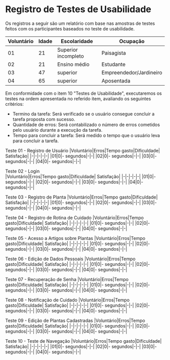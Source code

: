 # Registro de Testes de Usabilidade

Os registros a seguir são um relatório com base nas amostras de testes feitos com os participantes baseados no teste de usabilidade.

|Voluntário |Idade|Escolaridade|Ocupação |
|-|-|-|-|
|01|21|Superior incompleto| Paisagista|
|02|21|Ensino médio|Estudante|
|03|47|superior|Empreendedor/Jardineiro|
|04|65|superior |Aposentada|

Em conformidade com o item 10 "Testes de Usabilidade", executaremos os testes na ordem apresentada no referido item, avaliando os seguintes critérios:

- Termino da tarefa: Será verificado se o usuário consegue concluir a tarefa proposta com sucesso.
- Quantidade de erros: Será contabilizado o número de erros cometidos pelo usuário durante a execução da tarefa.
- Tempo para concluir a tarefa: Será medido o tempo que o usuário leva para concluir a tarefa.



Teste 01 - Registro de Usuário
|Voluntário|Erros|Tempo gasto|Dificuldade| Satisfação|
|-|-|-|-|-|
|01|0|- segundos|-|-|
|02|0|- segundos|-|-|
|03|0|- segundos|-|-|
|04|0|- segundos|-|-|

Teste 02 - Login	
|Voluntário|Erros|Tempo gasto|Dificuldade| Satisfação|
|-|-|-|-|-|
|01|0|- segundos|-|-|
|02|0|- segundos|-|-|
|03|0|- segundos|-|-|
|04|0|- segundos|-|-|

Teste 03 - Registro de Planta
|Voluntário|Erros|Tempo gasto|Dificuldade| Satisfação|
|-|-|-|-|-|
|01|0|- segundos|-|-|
|02|0|- segundos|-|-|
|03|0|- segundos|-|-|
|04|0|- segundos|-|-|

Teste 04 - Registro de Rotina de Cuidado
|Voluntário|Erros|Tempo gasto|Dificuldade| Satisfação|
|-|-|-|-|-|
|01|0|- segundos|-|-|
|02|0|- segundos|-|-|
|03|0|- segundos|-|-|
|04|0|- segundos|-|-|

Teste 05 - Acesso a Artigos sobre Plantas
|Voluntário|Erros|Tempo gasto|Dificuldade| Satisfação|
|-|-|-|-|-|
|01|0|- segundos|-|-|
|02|0|- segundos|-|-|
|03|0|- segundos|-|-|
|04|0|- segundos|-|-|

Teste 06 - Edição de Dados Pessoais
|Voluntário|Erros|Tempo gasto|Dificuldade| Satisfação|
|-|-|-|-|-|
|01|0|- segundos|-|-|
|02|0|- segundos|-|-|
|03|0|- segundos|-|-|
|04|0|- segundos|-|-|

Teste 07 - Recuperação de Senha
|Voluntário|Erros|Tempo gasto|Dificuldade| Satisfação|
|-|-|-|-|-|
|01|0|- segundos|-|-|
|02|0|- segundos|-|-|
|03|0|- segundos|-|-|
|04|0|- segundos|-|-|

Teste 08 - Notificação de Cuidado
|Voluntário|Erros|Tempo gasto|Dificuldade| Satisfação|
|-|-|-|-|-|
|01|0|- segundos|-|-|
|02|0|- segundos|-|-|
|03|0|- segundos|-|-|
|04|0|- segundos|-|-|

Teste 09 - Edição de Plantas Cadastradas
|Voluntário|Erros|Tempo gasto|Dificuldade| Satisfação|
|-|-|-|-|-|
|01|0|- segundos|-|-|
|02|0|- segundos|-|-|
|03|0|- segundos|-|-|
|04|0|- segundos|-|-|

Teste 10 - Teste de Navegação
|Voluntário|Erros|Tempo gasto|Dificuldade| Satisfação|
|-|-|-|-|-|
|01|0|- segundos|-|-|
|02|0|- segundos|-|-|
|03|0|- segundos|-|-|
|04|0|- segundos|-|-|
